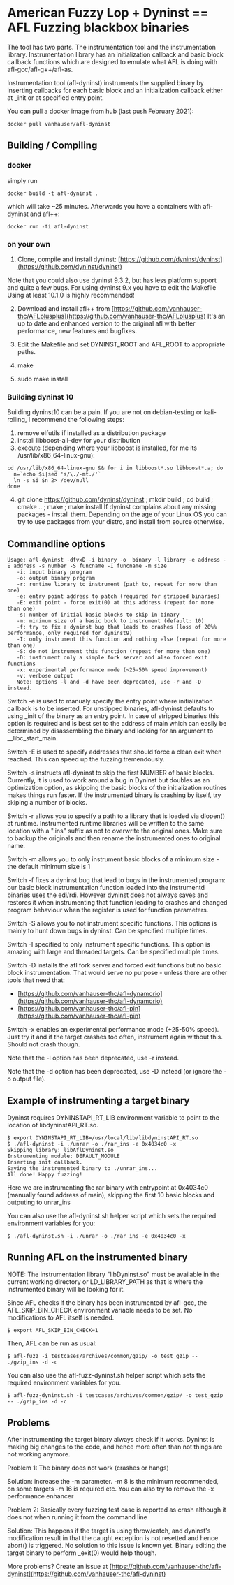 # American Fuzzy Lop + Dyninst == AFL Fuzzing blackbox binaries

The tool has two parts. The instrumentation tool and the instrumentation 
library. Instrumentation library has an initialization callback and basic 
block callback functions which are designed to emulate what AFL is doing
with afl-gcc/afl-g++/afl-as. 

Instrumentation tool (afl-dyninst) instruments the supplied binary by
inserting callbacks for each basic block and an initialization 
callback either at _init or at specified entry point.

You can pull a docker image from hub (last push February 2021):
```
docker pull vanhauser/afl-dyninst
```

## Building / Compiling

### docker

simply run
```
docker build -t afl-dyninst .
```
which will take ~25 minutes.
Afterwards you have a containers with afl-dyninst and afl++:
```
docker run -ti afl-dyninst
```

### on your own

1. Clone, compile and install dyninst: [https://github.com/dyninst/dyninst](https://github.com/dyninst/dyninst)

Note that you could also use dyninst 9.3.2, but has less platform support and
quite a few bugs. For using dyninst 9.x you have to edit the Makefile
Using at least 10.1.0 is highly recommended!

2. Download and install afl++ from [https://github.com/vanhauser-thc/AFLplusplus](https://github.com/vanhauser-thc/AFLplusplus)
It's an up to date and enhanced version to the original afl with better
performance, new features and bugfixes.

3. Edit the Makefile and set DYNINST_ROOT and AFL_ROOT to appropriate paths. 

4. make

5. sudo make install


### Building dyninst 10

Building dyninst10 can be a pain.
If you are not on debian-testing or kali-rolling, I recommend the following steps:
1. remove elfutils if installed as a distribution package
2. install libboost-all-dev for your distribution
3. execute (depending where your libboost is installed, for me its /usr/lib/x86_64-linux-gnu):
```shell
cd /usr/lib/x86_64-linux-gnu && for i in libboost*.so libboost*.a; do
  n=`echo $i|sed 's/\./-mt./'`
  ln -s $i $n 2> /dev/null
done
```
4. git clone https://github.com/dyninst/dyninst ; mkdir build ; cd build ; cmake .. ; make ; make install
If dyninst complains about any missing packages - install them.
Depending on the age of your Linux OS you can try to use packages from your distro, and install from source otherwise.


## Commandline options
```
Usage: afl-dyninst -dfvxD -i binary -o  binary -l library -e address -E address -s number -S funcname -I funcname -m size
   -i: input binary program
   -o: output binary program
   -r: runtime library to instrument (path to, repeat for more than one)
   -e: entry point address to patch (required for stripped binaries)
   -E: exit point - force exit(0) at this address (repeat for more than one)
   -s: number of initial basic blocks to skip in binary
   -m: minimum size of a basic bock to instrument (default: 10)
   -f: try to fix a dyninst bug that leads to crashes (loss of 20%% performance, only required for dyninst9)
   -I: only instrument this function and nothing else (repeat for more than one)
   -S: do not instrument this function (repeat for more than one)
   -D: instrument only a simple fork server and also forced exit functions
   -x: experimental performance mode (~25-50% speed improvement)
   -v: verbose output
   Note: options -l and -d have been deprecated, use -r and -D instead.
```

Switch -e is used to manualy specify the entry point where initialization
callback is to be inserted. For unstipped binaries, afl-dyninst defaults 
to using _init of the binary as an entry point. In case of stripped binaries
this option is required and is best set to the address of main which 
can easily be determined by disassembling the binary and looking for an 
argument to __libc_start_main. 

Switch -E is used to specify addresses that should force a clean exit
when reached. This can speed up the fuzzing tremendously.

Switch -s instructs afl-dyninst to skip the first NUMBER of basic blocks. 
Currently, it is used to work around a bug in Dyninst but doubles as an
optimization option, as skipping the basic blocks of the initialization
routines makes things run faster.  If the instrumented binary is crashing by
itself, try skiping a number of blocks.

Switch -r allows you to specify a path to a library that is loaded
via dlopen() at runtime. Instrumented runtime libraries will be 
written to the same location with a ".ins" suffix as not to overwrite
the original ones. Make sure to backup the originals and then rename the
instrumented ones to original name. 

Switch -m allows you to only instrument basic blocks of a minimum size - the
default minimum size is 1

Switch -f fixes a dyninst bug that lead to bugs in the instrumented program:
our basic block instrumentation function loaded into the instrumentd binaries
uses the edi/rdi. However dyninst does not always saves and restores it when
instrumenting that function leading to crashes and changed program behaviour
when the register is used for function parameters.

Switch -S allows you to not instrument specific functions.
This options is mainly to hunt down bugs in dyninst.
Can be specified multiple times.

Switch -I specified to only instrument specific functions.
This option is amazing with large and threaded targets.
Can be specified multiple times.

Switch -D installs the afl fork server and forced exit functions but no
basic block instrumentation. That would serve no purpose - unless there are
other tools that need that: 
 * [https://github.com/vanhauser-thc/afl-dynamorio](https://github.com/vanhauser-thc/afl-dynamorio)
 * [https://github.com/vanhauser-thc/afl-pin](https://github.com/vanhauser-thc/afl-pin)

Switch -x enables an experimental performance mode (+25-50% speed). Just try it
and if the target crashes too often, instrument again without this. Should not
crash though.

Note that the -l option has been deprecated, use -r instead.

Note that the -d option has been deprecated, use -D instead (or ignore the -o output file).


## Example of instrumenting a target binary

Dyninst requires DYNINSTAPI_RT_LIB environment variable to point to the location
of libdyninstAPI_RT.so.

```
$ export DYNINSTAPI_RT_LIB=/usr/local/lib/libdyninstAPI_RT.so
$ ./afl-dyninst -i ./unrar -o ./rar_ins -e 0x4034c0 -x
Skipping library: libAflDyninst.so
Instrumenting module: DEFAULT_MODULE
Inserting init callback.
Saving the instrumented binary to ./unrar_ins...
All done! Happy fuzzing!
```

Here we are instrumenting the rar binary with entrypoint at 0x4034c0
(manually found address of main), skipping the first 10 basic blocks 
and outputing to unrar_ins

You can also use the afl-dyninst.sh helper script which sets the required
environment variables for you:
```
$ ./afl-dyninst.sh -i ./unrar -o ./rar_ins -e 0x4034c0 -x
```


## Running AFL on the instrumented binary

NOTE: The instrumentation library "libDyninst.so" must be available in the current working
directory or LD_LIBRARY_PATH as that is where the instrumented binary will be looking for it.

Since AFL checks if the binary has been instrumented by afl-gcc, the
AFL_SKIP_BIN_CHECK environment variable needs to be set.
No modifications to AFL itself is needed. 
```
$ export AFL_SKIP_BIN_CHECK=1
```
Then, AFL can be run as usual:
```
$ afl-fuzz -i testcases/archives/common/gzip/ -o test_gzip -- ./gzip_ins -d -c 
```

You can also use the afl-fuzz-dyninst.sh helper script which sets the required
environment variables for you.
```
$ afl-fuzz-dyninst.sh -i testcases/archives/common/gzip/ -o test_gzip -- ./gzip_ins -d -c 
```

## Problems

After instrumenting the target binary always check if it works.
Dyninst is making big changes to the code, and hence more often than not
things are not working anymore.

Problem 1: The binary does not work (crashes or hangs)

Solution: increase the -m parameter. -m 8 is the minimum recommended, on some
          targets -m 16 is required etc.
          You can also try to remove the -x performance enhancer


Problem 2: Basically every fuzzing test case is reported as crash although it
           does not when running it from the command line

Solution: This happens if the target is using throw/catch, and dyninst's
          modification result in that the caught exception is not resetted and
          hence abort() is triggered.
          No solution to this issue is known yet.
          Binary editing the target binary to perform _exit(0) would help though.

More problems? Create an issue at [https://github.com/vanhauser-thc/afl-dyninst](https://github.com/vanhauser-thc/afl-dyninst)

